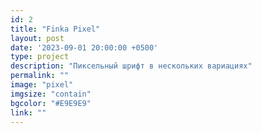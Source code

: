 ```yaml
---
id: 2
title: "Finka Pixel"
layout: post
date: '2023-09-01 20:00:00 +0500'
type: project
description: "Пиксельный шрифт в нескольких вариациях"
permalink: ""
image: "pixel"
imgsize: "contain"
bgcolor: "#E9E9E9"
link: ""
---
```


